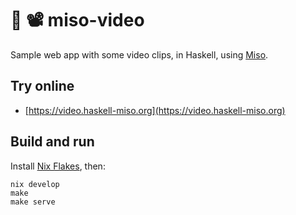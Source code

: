 # 🍜 📽️ miso-video

Sample web app with some video clips, in Haskell, using [Miso](https://haskell-miso.org/).


## Try online

- [https://video.haskell-miso.org](https://video.haskell-miso.org)


## Build and run

Install [Nix Flakes](https://nixos.wiki/wiki/Flakes), then:

```
nix develop
make
make serve
```
